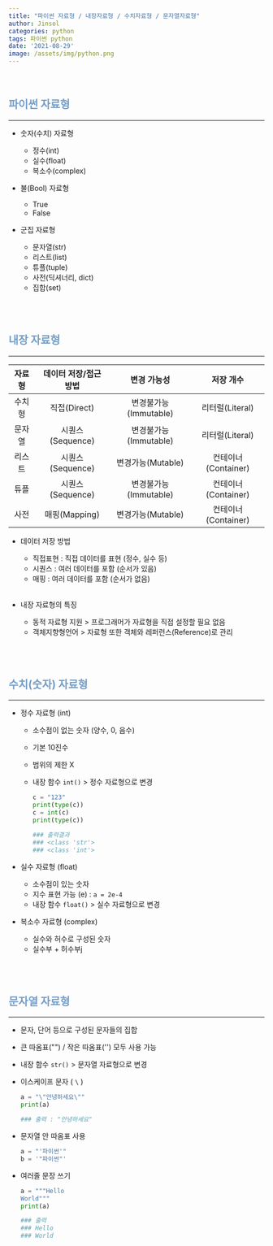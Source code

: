 ```yaml
---
title: "파이썬 자료형 / 내장자료형 / 수치자료형 / 문자열자료형"
author: Jinsol
categories: python
tags: 파이썬 python
date: '2021-08-29'
image: /assets/img/python.png
---
```


<br>

## <span style="color:#749ec8">파이썬 자료형</span>
<hr>

- 숫자(수치) 자료형
    - 정수(int)
    - 실수(float)
    - 복소수(complex)

- 불(Bool) 자료형
    - True
    - False

- 군집 자료형
    - 문자열(str)
    - 리스트(list)
    - 튜플(tuple)
    - 사전(딕셔너리, dict)
    - 집합(set)

<br><br>

## <span style="color:#749ec8">내장 자료형</span>
<hr>

    
| 자료형 | 데이터 저장/접근 방법 | 변경 가능성 | 저장 개수 |
|:---:|:---:|:---:|:---:|
| 수치형 | 직접(Direct) | 변경불가능(Immutable) | 리터럴(Literal) |
| 문자열 | 시퀀스(Sequence) | 변경불가능(Immutable) | 리터럴(Literal) |
| 리스트 | 시퀀스(Sequence) | 변경가능(Mutable) | 컨테이너(Container) |
| 튜플 | 시퀀스(Sequence) | 변경불가능(Immutable) | 컨테이너(Container)  |
| 사전 | 매핑(Mapping) | 변경가능(Mutable) | 컨테이너(Container)  |
          
                
- 데이터 저장 방법
    - 직접표현 : 직접 데이터를 표현 (정수, 실수 등)
    - 시퀀스 : 여러 데이터를 포함 (순서가 있음)
    - 매핑 : 여러 데이터를 포함 (순서가 없음)
<br><br>

- 내장 자료형의 특징
    - 동적 자료형 지원 > 프로그래머가 자료형을 직접 설정할 필요 없음
    - 객체지향형언어 > 자료형 또한 객체와 레퍼런스(Reference)로 관리


<br><br>

## <span style="color:#749ec8">수치(숫자) 자료형</span>
<hr>
    
- 정수 자료형 (int)
     - 소수점이 없는 숫자 (양수, 0, 음수)
     - 기본 10진수
     - 범위의 제한 X
     - 내장 함수 `int()` > 정수 자료형으로 변경

        ```python
        c = "123"
        print(type(c))
        c = int(c)
        print(type(c))

        ### 출력결과
        ### <class 'str'>
        ### <class 'int'>
        ```

- 실수 자료형 (float)
    - 소수점이 있는 숫자
    - 지수 표현 가능 (e) : `a = 2e-4`
    - 내장 함수 `float()` > 실수 자료형으로 변경

- 복소수 자료형 (complex)    
    - 실수와 허수로 구성된 숫자
    - 실수부 + 허수부j


<br><br>

## <span style="color:#749ec8">문자열 자료형</span>
<hr>
    
- 문자, 단어 등으로 구성된 문자들의 집합

- 큰 따옴표("") / 작은 따옴표('') 모두 사용 가능

- 내장 함수 `str()` > 문자열 자료형으로 변경

- 이스케이프 문자 ( `\` )
    ```python
    a = "\"안녕하세요\""
    print(a)

    ### 출력 : "안녕하세요"
    ```

- 문자열 안 따옴표 사용
    ```python
    a = "'파이썬'"
    b = '"파이썬"'
    ```

- 여러줄 문장 쓰기
    ```python
    a = """Hello
    World"""
    print(a)

    ### 출력
    ### Hello
    ### World
    ```